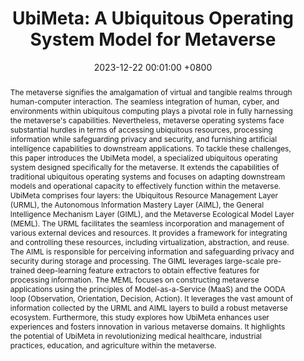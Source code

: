 ---
title: "UbiMeta: A Ubiquitous Operating System Model for Metaverse"
date: 2023-12-22 00:01:00 +0800
selected: false
pub: "International Journal of Crowd Science (IJCS),"
pub_date: "(2023)"
abstract: >-
  The metaverse signifies the amalgamation of virtual and tangible realms through human-computer interaction. The seamless integration of human, cyber, and environments within ubiquitous computing plays a pivotal role in fully harnessing the metaverse's capabilities. Nevertheless, metaverse operating systems face substantial hurdles in terms of accessing ubiquitous resources, processing information while safeguarding privacy and security, and furnishing artificial intelligence capabilities to downstream applications. To tackle these challenges, this paper introduces the UbiMeta model, a specialized ubiquitous operating system designed specifically for the metaverse. It extends the capabilities of traditional ubiquitous operating systems and focuses on adapting downstream models and operational capacity to effectively function within the metaverse. UbiMeta comprises four layers: the Ubiquitous Resource Management Layer (URML), the Autonomous Information Mastery Layer (AIML), the General Intelligence Mechanism Layer (GIML), and the Metaverse Ecological Model Layer (MEML). The URML facilitates the seamless incorporation and management of various external devices and resources. It provides a framework for integrating and controlling these resources, including virtualization, abstraction, and reuse. The AIML is responsible for perceiving information and safeguarding privacy and security during storage and processing. The GIML leverages large-scale pre-trained deep-learning feature extractors to obtain effective features for processing information. The MEML focuses on constructing metaverse applications using the principles of Model-as-a-Service (MaaS) and the OODA loop (Observation, Orientation, Decision, Action). It leverages the vast amount of information collected by the URML and AIML layers to build a robust metaverse ecosystem. Furthermore, this study explores how UbiMeta enhances user experiences and fosters innovation in various metaverse domains. It highlights the potential of UbiMeta in revolutionizing medical healthcare, industrial practices, education, and agriculture within the metaverse.
cover: /assets/images/covers/chen2023ubimeta.png
authors:
  - Yiqiang Chen†
  - Wuliang Huang
  - Xinlong Jiang
  - Teng Zhang
  - Yi Wang
  - Bingjie Yan
  - Zhirui Wang
  - Qian Chen
  - Yunbing Xing
  - Dong Li
  - Guodong Long 
links:
  Paper: https://ieeexplore.ieee.org/document/10371290
  Bib: bib/chen2023ubimeta.txt
---